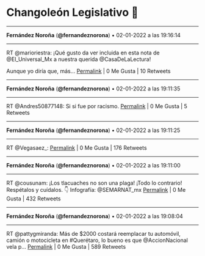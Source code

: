 # Changoleón Legislativo 🙈
*****
**Fernández Noroña** (**@fernandeznorona**) • 02-01-2022 a las 19:16:14
*****
RT @marioriestra: ¡Qué gusto da ver incluida en esta nota de @El_Universal_Mx a nuestra querida @CasaDeLaLectura!


Aunque yo diría que, más…
[Permalink](https://twitter.com/fernandeznorona/status/1477841201919365121) | 0 Me Gusta | 10 Retweets
*****
**Fernández Noroña** (**@fernandeznorona**) • 02-01-2022 a las 19:11:35
*****
RT @Andres50877148: Si si fue por racismo.
[Permalink](https://twitter.com/fernandeznorona/status/1477840032975228929) | 0 Me Gusta | 5 Retweets
*****
**Fernández Noroña** (**@fernandeznorona**) • 02-01-2022 a las 19:11:25
*****
RT @Vegasaez_:
[Permalink](https://twitter.com/fernandeznorona/status/1477839990184947712) | 0 Me Gusta | 176 Retweets
*****
**Fernández Noroña** (**@fernandeznorona**) • 02-01-2022 a las 19:11:00
*****
RT @cousunam: ¡Los tlacuaches no son una plaga! ¡Todo lo contrario! Respétalos y cuídalos. 👇
Infografía: @SEMARNAT_mx
[Permalink](https://twitter.com/fernandeznorona/status/1477839887814516737) | 0 Me Gusta | 432 Retweets
*****
**Fernández Noroña** (**@fernandeznorona**) • 02-01-2022 a las 19:08:04
*****
RT @pattygmiranda: Más de $2000 costará reemplacar tu automóvil, camión o motocicleta en #Querétaro, lo bueno es que @AccionNacional vela p…
[Permalink](https://twitter.com/fernandeznorona/status/1477839147406700544) | 0 Me Gusta | 589 Retweets